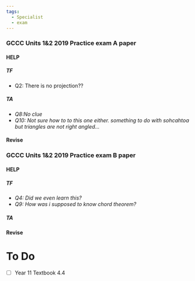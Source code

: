 ```yaml
---
tags:
  - Specialist
  - exam
---
```

### GCCC Units 1&2 2019 Practice exam A paper
#### HELP
##### TF
- Q2: There is no projection??
##### TA
- *Q8:No clue*
- *Q10: Not sure how to to this one either. something to do with sohcahtoa but triangles are not right angled...*
#### Revise


### GCCC Units 1&2 2019 Practice exam B paper
#### HELP
##### TF
- *Q4: Did we even learn this?*
- *Q9: How was i supposed to know chord theorem?*
##### TA

#### Revise




# To Do
- [ ] Year 11 Textbook 4.4
